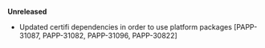 **Unreleased**
* Updated certifi dependencies in order to use platform packages [PAPP-31087, PAPP-31082, PAPP-31096, PAPP-30822]
